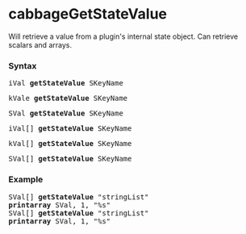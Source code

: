 # cabbageGetStateValue

Will retrieve a value from a plugin's internal state object. Can retrieve scalars and arrays. 

### Syntax

<pre>iVal <b>getStateValue</b> SKeyName</pre>
<pre>kVale <b>getStateValue</b> SKeyName</pre>
<pre>SVal <b>getStateValue</b> SKeyName</pre>
<pre>iVal[] <b>getStateValue</b> SKeyName</pre>
<pre>kVal[] <b>getStateValue</b> SKeyName</pre>
<pre>SVal[] <b>getStateValue</b> SKeyName</pre>

### Example

<pre>SVal[] <b>getStateValue</b> "stringList"
<b>printarray</b> SVal, 1, "%s"
SVal[] <b>getStateValue</b> "stringList"
<b>printarray</b> SVal, 1, "%s"</pre>



